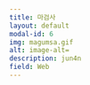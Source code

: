 ```yaml
---
title: 마검사
layout: default
modal-id: 6
img: magumsa.gif
alt: image-alt=
description: jun4n
field: Web
---
```

